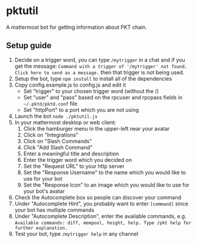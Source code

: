 # pktutil

A mattermost bot for getting information about PKT chain.

## Setup guide

1. Decide on a trigger word, you can type `/mytrigger` in a chat and if you get the message:
`Command with a trigger of '/mytrigger' not found. Click here to send as a message.` then that trigger is not being used.
2. Setup the bot, type `npm install` to install all of the dependencies
3. Copy config.example.js to config.js and edit it
    * Set "trigger" to your chosen trigger word (without the /)
    * Set "user" and "pass" based on the rpcuser and rpcpass fields in `~/.pktd/pktd.conf` file
    * Set "httpPort" to a port which you are not using
4. Launch the bot `node ./pktutil.js`
5. In your mattermost desktop or web client:
    1. Click the hamburger menu in the upper-left near your avatar
    2. Click on "Integrations"
    3. Click on "Slash Commands"
    4. Click "Add Slash Command"
    5. Enter a meaningful title and description
    6. Enter the trigger word which you decided on
    7. Set the "Request URL" to your http server
    8. Set the "Response Username" to the name which you would like to use for your bot
    9. Set the "Response Icon" to an image which you would like to use for your bot's avatar
6. Check the Autocomplete box so people can discover your command
7. Under "Autocomplete Hint", you probably want to enter `[command]` since your bot has multiple commands
8. Under "Autocomplete Description", enter the available commands, e.g.
`Available commands: diff, mempool, height, help. Type /pkt help for further explanation.`
9. Test your bot, type `/mytrigger help` in any channel